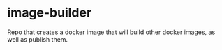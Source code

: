 # image-builder
Repo that creates a docker image that will build other docker images, as well as publish them.
